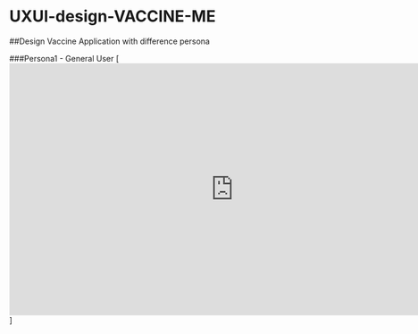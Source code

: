 # UXUI-design-VACCINE-ME

##Design Vaccine Application with difference persona

###Persona1 - General User
[<iframe style="border: 1px solid rgba(0, 0, 0, 0.1);" width="800" height="450" src="https://www.figma.com/embed?embed_host=share&url=https%3A%2F%2Fwww.figma.com%2Fproto%2FWE5INDtznXa6AmsH64BdY2%2Fpersona1%3Fnode-id%3D175-511%26starting-point-node-id%3D175%253A511%26scaling%3Dscale-down%26mode%3Ddesign%26t%3Dwpohr0UsonzfyrPr-1" allowfullscreen></iframe>]

